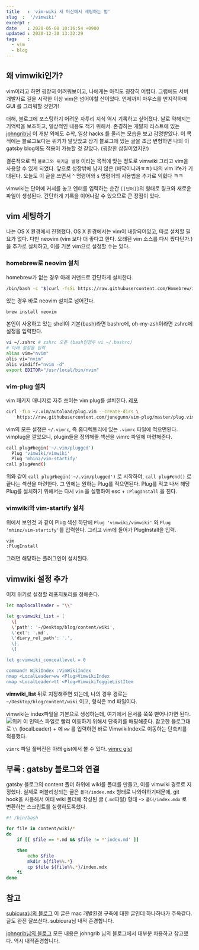 ```yaml
---
title   : 'vim-wiki 새 머신에서 세팅하는 법' 
slug  :  '/vimwiki'
excerpt : 
date    : 2020-05-08 10:16:54 +0900
updated : 2020-12-30 13:32:29
tags    : 
  - vim
  - blog
---
```



## 왜 vimwiki인가? 

vim이라고 하면 굉장히 어려워보이고, 나에게는 아직도 굉장히 어렵다. 그럼에도 서버 개발자로 길을 시작한 이상 vim은 넘어야할 산이었다. 언제까지 마우스를 만지작하며 GUI 를 그리워할 것인가! 

더해, 블로그에 포스팅하기 어려운 자투리 지식 역시 기록하고 싶어졌다. 날로 약해지는 기억력을 보조하고, 일상적인 내용도 적기 위해서. 존경하는 개발자 리스트에 있는 [johngrib님](https://johngrib.github.io) 이 개발 외에도 수학, 일상 hacks 를 올리는 모습을 보고 감명받았다.  이 목적에는 블로그보다는 위키가 알맞았고 상기 블로그에 있는 글을 조금 변형하면 나의 이 gatsby blog에도 적용이 가능할 것 같았다. (굉장한 삽질이었지만)

결론적으로 딱 `블로그와 위키글 발행` 이라는  목적에 맞는 정도로 vimwiki 그리고 vim을 사용할 수 있게 되었다. 앞으로 성장밖에 남지 않은 (바닥이니까ㅎㅎ)  나의 vim life가 기대된다. 오늘도 이 글을 쓰면서 `^` 명령어와 `$` 명령어의 사용법을 추가로 익혔다 ㅋㅋ

vimwiki는 단어에 커서를 놓고 엔터를 입력하는 순간 `[[단어]]`의 형태로 링크와 새로운 파일이 생성된다. 간단하게 기록을 이어나갈 수 있으므로 큰 장점이 있다. 


## vim 세팅하기  
나는 OS X 환경에서 진행했다. OS X 환경에서는 vim이 내장되어있고, 따로 설치할 필요가 없다.  다만 neovim (vim 보다 더 좋다고 한다. 오래된 vim 소스를 다시 짰다던가.) 을 추가로 설치하고, 이를 기본 vim으로 설정할 수는 있다. 

### homebrew로 neovim 설치 

homebrew가 없는 경우 아래 커맨드로 간단하게 설치한다. 
```bash 
/bin/bash -c "$(curl -fsSL https://raw.githubusercontent.com/Homebrew/install/master/install.sh)"
```

있는 경우 바로 neovim 설치로 넘어간다.

```bash 
brew install neovim
```
본인이 사용하고 있는 shell이 기본(bash)라면 bashrc에, oh-my-zsh이라면 zshrc에 설정을 입력한다. 

```bash 
vi ~/.zshrc # zshrc 오픈 (bash인경우 vi ~/.bashrc) 
# 아래 설정을 입력
alias vim="nvim"
alis vi="nvim"
alis vimdiff="nvim -d"
export EDITOR="/usr/local/bin/nvim"
```

### vim-plug 설치 

vim 패키지 매니저로 자주 쓰이는 vim plug를 설치한다. 
[레포](https://github.com/junegunn/vim-plug)

```bash
curl -fLo ~/.vim/autoload/plug.vim --create-dirs \
    https://raw.githubusercontent.com/junegunn/vim-plug/master/plug.vim
```

vim의 모든 설정은 `~/.vimrc`, 즉 홈디렉토리에 있는 `.vimrc` 파일에 적으면된다. vimplug을 깔았으니, plugin들을 정의해줄 섹션을 vimrc 파일에 마련해준다. 

```bash
call plug#begin('~/.vim/plugged')
  Plug 'vimwiki/vimwiki'
  Plug 'mhinz/vim-startify'
call plug#end()
```

위와 같이 `call plug#begin('~/.vim/plugged')` 로 시작하여, 
`call plug#end()` 로 끝나는 섹션을 마련한다. 그 안에는 원하는 Plug를 적으면된다. Plug를 적고 나서 해당 Plug를 설치하기 위해서는 다시 `vim` 을 실행하여 esc + `:PlugInstall` 을 친다. 

### vimwiki와 vim-startify 설치 

위에서 보인것 과 같이 Plug 섹션 하단에 `Plug 'vimwiki/vimwiki'` 와 `Plug 'mhinz/vim-startify'`를 입력한다. 
그리고 vim에 들어가 PlugInstall을 입력. 

```bash 
vim
:PlugInstall
```
그러면 해당하는 플러그인이 설치된다.

## vimwiki 설정 추가

이제 위키로 설정할 레포지토리를 정해준다.
```bash 
let maplocalleader = "\\"

let g:vimwiki_list = [
  \{
  \'path': '~/Desktop/blog/content/wiki',
  \'ext': '.md',
  \'diary_rel_path': '.',
  \},
  \]

let g:vimwiki_conceallevel = 0

command! WikiIndex :VimWikiIndex
nmap <LocalLeader>ww <Plug>VimwikiIndex
nmap <LocalLeader>tt <Plug>VimwikiToggleListItem

```

**vimwiki_list** 뒤로 지정해주면 되는데, 나의 경우 경로는 `~/Desktop/blog/content/wiki` 이고, 형식은 md 파일이다. 

vimwiki는 index파일을 기본으로 생성하는데, 여기에서 문서를 쭉쭉 뻗어나가면 된다. 
![위키](./scrn.png) 
이 인덱스 파일로 빨리 이동하기 위해서 단축키를 매핑해준다. 
참고한 블로그대로 `\\` (localLeader) + 에 `ww` 를 입력하면 바로 VimwikiIndex로 이동하는 단축키를 적용했다. 

`vimrc` 파일 풀버전은 아래 gist에서 볼 수 있다.
[vimrc gist](https://gist.github.com/JuneBuug/3749861b3f9404258b8bcbcd4aa9622d)

## 부록 : gatsby 블로그와 연결

gatsby 블로그의 content 폴더 하위에 wiki를 폴더를 만들고, 이를 vimwiki 경로로 지정했다. 
실제로 퍼블리싱되는 글은 `폴더/index.mdx` 형태로 나와야하기때문에, git hook을 사용해서 여태 wiki 폴더에 작성된 글 (`.md`파일) 형태 -> `폴더/index.mdx` 로 변환하는 스크립트를 실행하도록했다. 

```bash 
#! /bin/bash

for file in content/wiki/*
do
    if [[ $file == *.md && $file != *'index.md' ]] 

    then 
        echo $file
        mkdir ${file%%.*} 
        cp $file ${file%%.*}/index.mdx 
    fi
done
```

## 참고
[subicura님의 블로그](https://subicura.com/2017/11/22/mac-os-development-environment-setup.html#vim)
이 글은 mac 개발환경 구축에 대한 글인데 하나하나가 주옥같다. 글도 완전 잘쓰신다. subicura님 내적 존경합니다.

[johngrib님의 블로그](https://johngrib.github.io/wiki/my-wiki/)
모든 내용은 johngrib 님의 블로그에서 대부분 차용하고 참고했다. 역시 내적존경합니다. 

